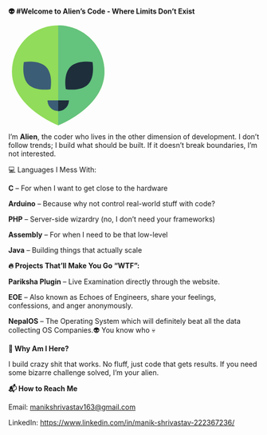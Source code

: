 **👽 #Welcome to Alien’s Code - Where Limits Don’t Exist**


<svg height="200px" width="200px" version="1.1" id="Layer_1" xmlns="http://www.w3.org/2000/svg" xmlns:xlink="http://www.w3.org/1999/xlink" viewBox="0 0 512 512" xml:space="preserve" fill="#000000"><g id="SVGRepo_bgCarrier" stroke-width="0"></g><g id="SVGRepo_tracerCarrier" stroke-linecap="round" stroke-linejoin="round"></g><g id="SVGRepo_iconCarrier"> <path style="fill:#91DC5A;" d="M493.714,237.714C493.714,420.571,256,512,256,512S18.286,420.571,18.286,237.714 C18.286,106.428,124.714,0,256,0S493.714,106.428,493.714,237.714z"></path> <path style="fill:#64C37D;" d="M256,0c131.286,0,237.714,106.428,237.714,237.714C493.714,420.571,256,512,256,512"></path> <path style="fill:#1E2E3B;" d="M409.529,302.098c-37.767,38.398-114.013,24.651-114.013,24.651s-15.009-76.008,22.757-114.406 c37.767-38.398,114.015-24.651,114.015-24.651S447.298,263.698,409.529,302.098z"></path> <g> <path style="fill:#3C5D76;" d="M102.471,302.098c37.767,38.398,114.013,24.651,114.013,24.651s15.011-76.008-22.757-114.406 S79.713,187.692,79.713,187.692S64.704,263.698,102.471,302.098z"></path> <path style="fill:#3C5D76;" d="M201.143,384c0,30.296,24.561,54.857,54.857,54.857l0,0c30.296,0,54.857-24.561,54.857-54.857 H201.143z"></path> </g> <path style="fill:#1E2E3B;" d="M256,384c0,30.296,0,38.4,0,54.857l0,0c30.296,0,54.857-24.561,54.857-54.857H256z"></path> </g></svg>


I’m **Alien**, the coder who lives in the other dimension of development. I don’t follow trends; I build what should be built. If it doesn’t break boundaries, I’m not interested.




💻 Languages I Mess With:

**C** – For when I want to get close to the hardware

**Arduino** – Because why not control real-world stuff with code?

**PHP** – Server-side wizardry (no, I don’t need your frameworks)

**Assembly** – For when I need to be that low-level

**Java** – Building things that actually scale





**🔥 Projects That’ll Make You Go “WTF”:**

**Pariksha Plugin** – Live Examination directly through the website.

**EOE** – Also known as Echoes of Engineers, share your feelings, confessions, and anger anonymously.

**NepalOS** – The Operating System which will definitely beat all the data collecting OS Companies.👽 You know who 💀




**🚀 Why Am I Here?**

I build crazy shit that works. No fluff, just code that gets results. If you need some bizarre challenge solved, I’m your alien.




**📬 How to Reach Me**

Email: manikshrivastav163@gmail.com

LinkedIn: https://www.linkedin.com/in/manik-shrivastav-222367236/
